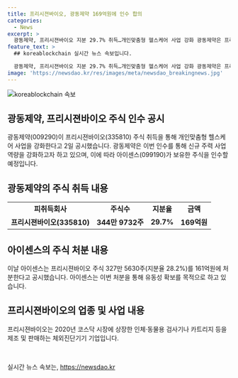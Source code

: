 ```yaml
---
title: 프리시젼바이오, 광동제약 169억원에 인수 합의
categories:
  - News
excerpt: >
  광동제약, 프리시젼바이오 지분 29.7% 취득…개인맞춤형 헬스케어 사업 강화 광동제약은 프리시젼바이오 최대주주 아이센스의 지분도 인수한다. 아이센스는 프리시젼바이오 주식 28.2%를 처분하며 유동성 확보 목적으로 이번 거래를 추진했다. 이는 광동제약의 신규 주력 사업을 위한 전략적인 투자로 평가된다. 프리시젼바이오는 인체·동물용 검사기기를 제조하는 기업으로, 이번 인프라 구축은 개인화된 헬스케어 시장에서의 경쟁력 강화를 목표로 하고 있다.
feature_text: >
  ## koreablockchain 실시간 뉴스 속보입니다.

  광동제약, 프리시젼바이오 지분 29.7% 취득…개인맞춤형 헬스케어 사업 강화 광동제약은 프리시젼바이오 최대주주 아이센스의 지분도 인수한다. 아이센스는 프리시젼바이오 주식 28.2%를 처분하며 유동성 확보 목적으로 이번 거래를 추진했다. 이는 광동제약의 신규 주력 사업을 위한 전략적인 투자로 평가된다. 프리시젼바이오는 인체·동물용 검사기기를 제조하는 기업으로, 이번 인프라 구축은 개인화된 헬스케어 시장에서의 경쟁력 강화를 목표로 하고 있다.
image: 'https://newsdao.kr/res/images/meta/newsdao_breakingnews.jpg'
---
```


<p><img src="https://newsdao.kr/res/images/meta/newsdao_breakingnews.jpg" alt="koreablockchain 속보" /></p>

<h2 data-ke-size="size26">광동제약, 프리시젼바이오 주식 인수 공시</h2>

<p data-ke-size="size16">광동제약(009290)이 프리시젼바이오(335810) 주식 취득을 통해 개인맞춤형 헬스케어 사업을 강화한다고 2일 공시했습니다. 광동제약은 이번 인수를 통해 신규 주력 사업 역량을 강화하고자 하고 있으며, 이에 따라 아이센스(099190)가 보유한 주식을 인수할 예정입니다.</p>

<h2 data-ke-size="size26">광동제약의 주식 취득 내용</h2>

<table>
    <tr>
        <td style="text-align: center; height: 17px;"><b>피취득회사</b></td>
        <td style="text-align: center; height: 17px;"><b>주식수</b></td>
        <td style="text-align: center; height: 17px;"><b>지분율</b></td>
        <td style="text-align: center; height: 17px;"><b>금액</b></td>
    </tr>
    <tr>
        <td style="text-align: center; height: 17px;"><b>프리시젼바이오(335810)</b></td>
        <td style="text-align: center; height: 17px;"><b>344만 9732주</b></td>
        <td style="text-align: center; height: 17px;"><b>29.7%</b></td>
        <td style="text-align: center; height: 17px;"><b>169억원</b></td>
    </tr>
</table>

<h2 data-ke-size="size26">아이센스의 주식 처분 내용</h2>

<p data-ke-size="size16">이날 아이센스는 프리시젼바이오 주식 327만 5630주(지분율 28.2%)를 161억원에 처분한다고 공시했습니다. 아이센스는 이번 처분을 통해 유동성 확보를 목적으로 하고 있습니다.</p>

<h2 data-ke-size="size26">프리시젼바이오의 업종 및 사업 내용</h2>

<p data-ke-size="size16">프리시젼바이오는 2020년 코스닥 시장에 상장한 인체·동물용 검사기나 카트리지 등을 제조 및 판매하는 체외진단기기 기업입니다.</p>

<p data-ke-size="size16">&nbsp;</p>
실시간 뉴스 속보는, <a href="https://newsdao.kr" rel="dofollow">https://newsdao.kr</a>


